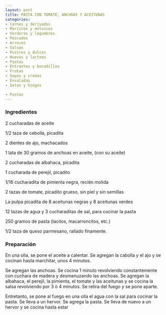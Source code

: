 ```yaml
---
layout: post
title: PASTA CON TOMATE, ANCHOAS Y ACEITUNAS
categories:
- Carnes y derivados
- Mariscos y moluscos
- Verduras y legumbres
- Pescados
- Arroces
- Salsas
- Postres y dulces
- Huevos y lacteos
- Pastas
- Entrantes y bocadillos
- Frutas
- Sopas y cremas
- Ensaladas
- Setas y hongos

- Pastas
---
```

<h3>Ingredientes</h3>
2 cucharadas de aceite

1/2 taza de cebolla, picadita

2 dientes de ajo, machacados

1 lata de 30 gramos de anchoas en aceite, (con su aceite)

2 cucharadas de albahaca, picadita

1 cucharada de perejil, picadito

1/16 cucharadita de pimienta negra, reci&egrave;n molida

2 tazas de tomate, picadito grueso, sin piel y sin semillas

La pulpa picadita de 8 aceitunas negras y 8 aceitunas verdes

12 tazas de agua y 3 cucharaditas de sal, para cocinar la pasta

250 gramos de pasta (lacitos, macarroncitos, etc.)

1/2 taza de queso parmesano, rallado finamente.

<h3>Preparación</h3>
En una olla, se pone el aceite a calentar. Se agregan la cabolla y el ajo y se cocinan hasta marchitar, unos 4 minutos.

Se agregan las anchoas. Se cocina 1 minuto revolviendo constantemente con cuchara de madera y desmenuzando las anchoas. Se agregan la albahaca, el perejil, la pimienta, el tomate y las aceitunas y se cocina la salsa revolviendo por 3 &ograve; 4 minutos. Se retira del fuego y se pone aparte.

Entretanto, se pone al fuego en una olla el agua con la sal para cocinar la pasta. Se lleva a un hervor. Se agrega la pasta. Se lleva de nuevo a un hervor y se cocina hasta estar

